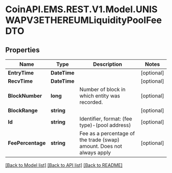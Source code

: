 # CoinAPI.EMS.REST.V1.Model.UNISWAPV3ETHEREUMLiquidityPoolFeeDTO

## Properties

Name | Type | Description | Notes
------------ | ------------- | ------------- | -------------
**EntryTime** | **DateTime** |  | [optional] 
**RecvTime** | **DateTime** |  | [optional] 
**BlockNumber** | **long** | Number of block in which entity was recorded. | [optional] 
**BlockRange** | **string** |  | [optional] 
**Id** | **string** | Identifier, format: (fee type)-(pool address) | [optional] 
**FeePercentage** | **string** | Fee as a percentage of the trade (swap) amount. Does not always apply  | [optional] 

[[Back to Model list]](../README.md#documentation-for-models) [[Back to API list]](../README.md#documentation-for-api-endpoints) [[Back to README]](../README.md)

